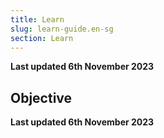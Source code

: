 ```yaml
---
title: Learn
slug: learn-guide.en-sg
section: Learn
---
```


**Last updated 6th November 2023**



## Objective  

**Last updated 6th November 2023**

